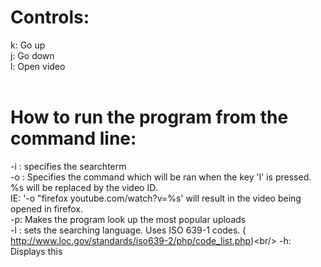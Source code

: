 # Controls:<br/>
 k: Go up<br/>
 j: Go down<br/>
 l: Open video<br/>
<br/>
# How to run the program from the command line:<br/>
 -i <searchterm>: specifies the searchterm<br/>
 -o <format>: Specifies the command which will be ran when the key 'l' is pressed. %s will be replaced by the video ID.<br/>
  IE: '-o "firefox youtube.com/watch?v=%s' will result in the video being opened in firefox.<br/>
 -p: Makes the program look up the most popular uploads<br/>
 -l <lang>: sets the searching language. Uses ISO 639-1 codes. ( http://www.loc.gov/standards/iso639-2/php/code_list.php)\<br/>
 -h: Displays this<br/>
